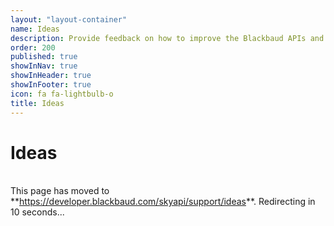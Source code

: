 ```yaml
---
layout: "layout-container"
name: Ideas
description: Provide feedback on how to improve the Blackbaud APIs and developer experience.
order: 200
published: true
showInNav: true
showInHeader: true
showInFooter: true
icon: fa fa-lightbulb-o
title: Ideas
---
```


# Ideas

<br />
<bb-alert bb-alert-type="warning">This page has moved to **<a href="https://developer.blackbaud.com/skyapi/support/ideas">https://developer.blackbaud.com/skyapi/support/ideas</a>**. Redirecting in 10 seconds...
</bb-alert>
<br /> <br />

<script> var timer = setTimeout(function() { window.location='https://developer.blackbaud.com/skyapi/support/ideas' }, 10000); </script>
